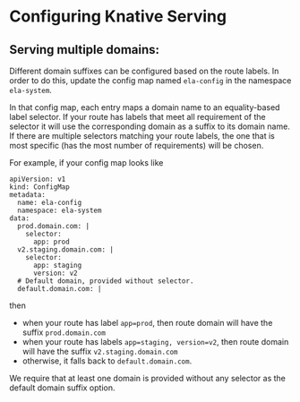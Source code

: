 # Configuring Knative Serving

## Serving multiple domains:

Different domain suffixes can be configured based on the route labels.  In order
to do this, update the config map named `ela-config` in the namespace
`ela-system`.

In that config map, each entry maps a domain name to an equality-based label
selector.  If your route has labels that meet all requirement of the selector it
will use the corresponding domain as a suffix to its domain name.  If there are
multiple selectors matching your route labels, the one that is most specific
(has the most number of requirements) will be chosen.

For example, if your config map looks like
```
apiVersion: v1
kind: ConfigMap
metadata:
  name: ela-config
  namespace: ela-system
data:
  prod.domain.com: |
    selector:
      app: prod
  v2.staging.domain.com: |
    selector:
      app: staging
      version: v2
  # Default domain, provided without selector.
  default.domain.com: |
```

then
* when your route has label `app=prod`, then route domain will have the suffix
  `prod.domain.com`
* when your route has labels `app=staging, version=v2`, then route domain will
  have the suffix `v2.staging.domain.com`
* otherwise, it falls back to `default.domain.com`.

We require that at least one domain is provided without any selector as the
default domain suffix option.
